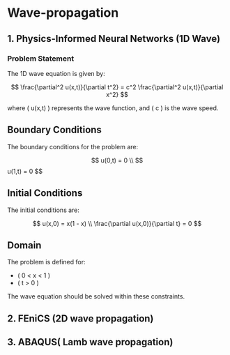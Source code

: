 # Wave-propagation
## 1. Physics-Informed Neural Networks (1D Wave) 
### Problem Statement
The 1D wave equation is given by:

$$
\frac{\partial^2 u(x,t)}{\partial t^2} = c^2 \frac{\partial^2 u(x,t)}{\partial x^2}
$$

where \( u(x,t) \) represents the wave function, and \( c \) is the wave speed.

## Boundary Conditions

The boundary conditions for the problem are:

$$
u(0,t) = 0 \\
$$
u(1,t) = 0
$$

## Initial Conditions

The initial conditions are:

$$
u(x,0) = x(1 - x) \\
\frac{\partial u(x,0)}{\partial t} = 0
$$

## Domain

The problem is defined for:

- \( 0 < x < 1 \)
- \( t > 0 \)

The wave equation should be solved within these constraints.
## 2. FEniCS (2D wave propagation) 
## 3. ABAQUS( Lamb wave propagation)
